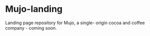 # Mujo-landing
Landing page repository for Mujo, a single- origin cocoa and coffee company - coming soon.
